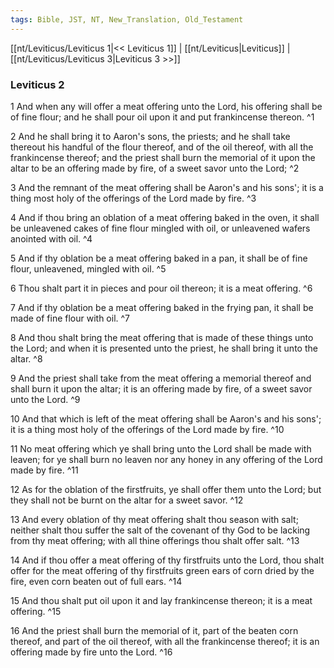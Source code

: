 ```yaml
---
tags: Bible, JST, NT, New_Translation, Old_Testament
---
```


[[nt/Leviticus/Leviticus 1|<< Leviticus 1]] | [[nt/Leviticus|Leviticus]] | [[nt/Leviticus/Leviticus 3|Leviticus 3 >>]]

### Leviticus 2

1 And when any will offer a meat offering unto the Lord, his offering shall be of fine flour; and he shall pour oil upon it and put frankincense thereon.  ^1

2 And he shall bring it to Aaron\'s sons, the priests; and he shall take thereout his handful of the flour thereof, and of the oil thereof, with all the frankincense thereof; and the priest shall burn the memorial of it upon the altar to be an offering made by fire, of a sweet savor unto the Lord;  ^2

3 And the remnant of the meat offering shall be Aaron\'s and his sons\'; it is a thing most holy of the offerings of the Lord made by fire.  ^3

4 And if thou bring an oblation of a meat offering baked in the oven, it shall be unleavened cakes of fine flour mingled with oil, or unleavened wafers anointed with oil.  ^4

5 And if thy oblation be a meat offering baked in a pan, it shall be of fine flour, unleavened, mingled with oil.  ^5

6 Thou shalt part it in pieces and pour oil thereon; it is a meat offering.  ^6

7 And if thy oblation be a meat offering baked in the frying pan, it shall be made of fine flour with oil.  ^7

8 And thou shalt bring the meat offering that is made of these things unto the Lord; and when it is presented unto the priest, he shall bring it unto the altar.  ^8

9 And the priest shall take from the meat offering a memorial thereof and shall burn it upon the altar; it is an offering made by fire, of a sweet savor unto the Lord.  ^9

10 And that which is left of the meat offering shall be Aaron\'s and his sons\'; it is a thing most holy of the offerings of the Lord made by fire.  ^10

11 No meat offering which ye shall bring unto the Lord shall be made with leaven; for ye shall burn no leaven nor any honey in any offering of the Lord made by fire.  ^11

12 As for the oblation of the firstfruits, ye shall offer them unto the Lord; but they shall not be burnt on the altar for a sweet savor.  ^12

13 And every oblation of thy meat offering shalt thou season with salt; neither shalt thou suffer the salt of the covenant of thy God to be lacking from thy meat offering; with all thine offerings thou shalt offer salt.  ^13

14 And if thou offer a meat offering of thy firstfruits unto the Lord, thou shalt offer for the meat offering of thy firstfruits green ears of corn dried by the fire, even corn beaten out of full ears.  ^14

15 And thou shalt put oil upon it and lay frankincense thereon; it is a meat offering.  ^15

16 And the priest shall burn the memorial of it, part of the beaten corn thereof, and part of the oil thereof, with all the frankincense thereof; it is an offering made by fire unto the Lord.  ^16

 
